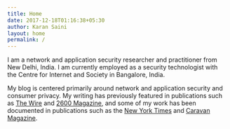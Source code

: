 ```yaml
---
title: Home
date: 2017-12-18T01:16:38+05:30
author: Karan Saini
layout: home
permalink: /
---
```

I am a network and application security researcher and practitioner from New Delhi, India. I am currently employed as a security technologist with the Centre for Internet and Society in Bangalore, India.

My blog is centered primarily around network and application security and consumer privacy. My writing has previously featured in publications such as [The Wire](https://thewire.in/author/karan-saini) and [2600 Magazine](https://store.2600.com/products/spring-2018), and some of my work has been documented in publications such as the [New York Times](https://www.nytimes.com/2018/04/03/opinion/india-data-privacy-biometric-aadhar.html) and [Caravan Magazine](https://caravanmagazine.in/science-technology/aadhaar-security-failure-government-webpages-provide-unsecured-access-to-demographic-authentication).
